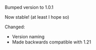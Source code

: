 Bumped version to 1.0.1

Now stable! (at least I hope so)

Changed:
- Version naming
- Made backwards compatible with 1.21